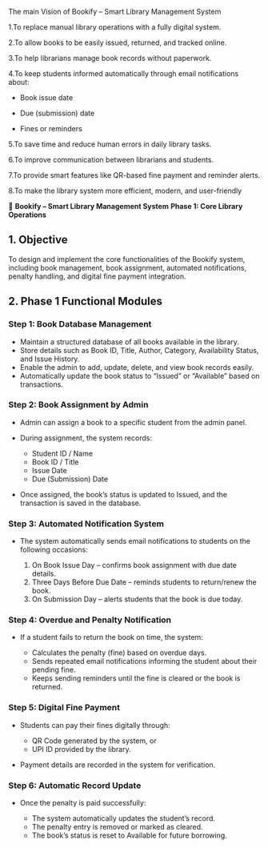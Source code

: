  The main Vision of Bookify – Smart Library Management System
 

 1.To replace manual library operations with a fully digital system.

 2.To allow books to be easily issued, returned, and tracked online.

 3.To help librarians manage book records without paperwork.

 4.To keep students informed automatically through email notifications about:

 * Book issue date

 * Due (submission) date

 * Fines or reminders

 5.To save time and reduce human errors in daily library tasks.

 6.To improve communication between librarians and students.

 7.To provide smart features like QR-based fine payment and reminder alerts.

 8.To make the library system more efficient, modern, and user-friendly

📄 **Bookify – Smart Library Management System**
**Phase 1: Core Library Operations**


## 1. Objective

To design and implement the core functionalities of the Bookify system, including book management, book assignment, automated notifications, penalty handling, and digital fine payment integration.

## 2. Phase 1 Functional Modules

### Step 1: Book Database Management

* Maintain a structured database of all books available in the library.
* Store details such as Book ID, Title, Author, Category, Availability Status, and Issue History.
* Enable the admin to add, update, delete, and view book records easily.
* Automatically update the book status to “Issued” or “Available” based on transactions.

### Step 2: Book Assignment by Admin

* Admin can assign a book to a specific student from the admin panel.
* During assignment, the system records:

    * Student ID / Name
    * Book ID / Title
    * Issue Date
    * Due (Submission) Date
* Once assigned, the book’s status is updated to Issued, and the transaction is saved in the database.

### Step 3: Automated Notification System

* The system automatically sends email notifications to students on the following occasions:

    1. On Book Issue Day – confirms book assignment with due date details.
    2. Three Days Before Due Date – reminds students to return/renew the book.
    3. On Submission Day – alerts students that the book is due today.

### Step 4: Overdue and Penalty Notification

* If a student fails to return the book on time, the system:

    * Calculates the penalty (fine) based on overdue days.
    * Sends repeated email notifications informing the student about their pending fine.
    * Keeps sending reminders until the fine is cleared or the book is returned.

### Step 5: Digital Fine Payment

* Students can pay their fines digitally through:

    * QR Code generated by the system, or
    * UPI ID provided by the library.
* Payment details are recorded in the system for verification.

### Step 6: Automatic Record Update

* Once the penalty is paid successfully:

    * The system automatically updates the student’s record.
    * The penalty entry is removed or marked as cleared.
    * The book’s status is reset to Available for future borrowing.


